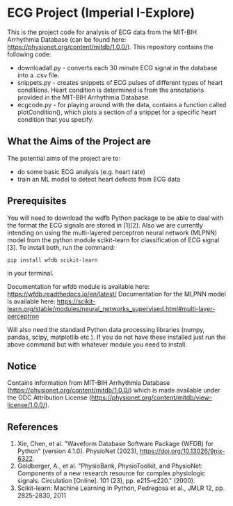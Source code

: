 # ECG Project (Imperial I-Explore)

This is the project code for analysis of ECG data from the MIT-BIH Arrhythmia Database (can be found here: https://physionet.org/content/mitdb/1.0.0/). 
This repository contains the following code:
* downloadall.py - converts each 30 minute ECG signal in the database into a .csv file. 
* snippets.py - creates snippets of ECG pulses of different types of heart conditions. Heart condition is determined is from the annotations provided in the MIT-BIH Arrhythmia Database.
* ecgcode.py - for playing around with the data, contains a function called plotCondition(), which plots a section of a snippet for a specific heart condition that you specify.

## What the Aims of the Project are

The potential aims of the project are to:
- do some basic ECG analysis (e.g. heart rate)
- train an ML model to detect heart defects from ECG data

## Prerequisites

You will need to download the wdfb Python package to be able to deal with the format the ECG signals are stored in [1][2]. Also we are currently intending on using the multi-layered perceptron neural network (MLPNN) model from the python module scikit-learn for classification of ECG signal [3]. To install both, run the command: 
```
pip install wfdb scikit-learn
```
in your terminal.

Documentation for wfdb module is available here: https://wfdb.readthedocs.io/en/latest/
Documentation for the MLPNN model is available here: https://scikit-learn.org/stable/modules/neural_networks_supervised.html#multi-layer-perceptron

Will also need the standard Python data processing libraries (numpy, pandas, scipy, matplotlib etc.). If you do not have these installed just run the above command but with whatever module you need to install.

## Notice
Contains information from MIT-BIH Arrhythmia Database (https://physionet.org/content/mitdb/1.0.0/) which is made available under the ODC Attribution License (https://physionet.org/content/mitdb/view-license/1.0.0/).

## References
1. Xie, Chen, et al. "Waveform Database Software Package (WFDB) for Python" (version 4.1.0). PhysioNet (2023), https://doi.org/10.13026/9njx-6322.
2. Goldberger, A., et al. "PhysioBank, PhysioToolkit, and PhysioNet: Components of a new research resource for complex physiologic signals. Circulation [Online]. 101 (23), pp. e215–e220." (2000).
3. Scikit-learn: Machine Learning in Python, Pedregosa et al., JMLR 12, pp. 2825-2830, 2011